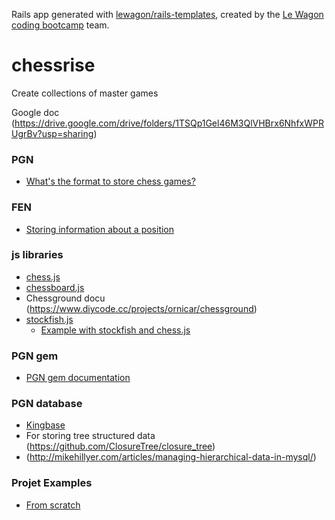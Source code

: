 Rails app generated with [lewagon/rails-templates](https://github.com/lewagon/rails-templates), created by the [Le Wagon coding bootcamp](https://www.lewagon.com) team.
# chessrise
Create collections of master games

Google doc (https://drive.google.com/drive/folders/1TSQp1Gel46M3QlVHBrx6NhfxWPRUgrBv?usp=sharing)

### PGN
* [What's the format to store chess games?](https://en.wikipedia.org/wiki/Portable_Game_Notation)

### FEN
 * [Storing information about a position](https://en.wikipedia.org/wiki/Forsyth%E2%80%93Edwards_Notation)

### js libraries
* [chess.js](https://github.com/jhlywa/chess.js/blob/master/README.md)
* [chessboard.js](http://chessboardjs.com/)
* Chessground docu (https://www.diycode.cc/projects/ornicar/chessground)
* [stockfish.js](https://github.com/exoticorn/stockfish-js)
  * [Example with stockfish and chess.js](https://github.com/exoticorn/stockfish-js/blob/master/example/enginegame.js)

### PGN gem
* [PGN gem documentation](https://www.rubydoc.info/gems/pgn/0.2.0/index)
### PGN database
* [Kingbase](http://www.kingbase-chess.net/)
* For storing tree structured data (https://github.com/ClosureTree/closure_tree)
* (http://mikehillyer.com/articles/managing-hierarchical-data-in-mysql/)

### Projet Examples
* [From scratch](https://realworldcoding.io/building-a-chess-web-application-with-an-agile-development-team-51a25877a6cf)
